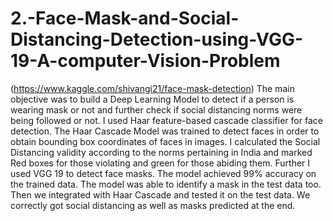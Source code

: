 # 2.-Face-Mask-and-Social-Distancing-Detection-using-VGG-19-A-computer-Vision-Problem

(https://www.kaggle.com/shivangi21/face-mask-detection)
The main objective was to build a Deep Learning Model to detect if a person is wearing mask or not and further check if social distancing norms were being followed or not. I used Haar feature-based cascade classifier for face detection. The Haar Cascade Model was trained to detect faces in order to obtain bounding box coordinates of faces in images. I calculated the Social Distancing validity according to the norms pertaining in India and marked Red boxes for those violating and green for those abiding them. Further I used VGG 19 to detect face masks. The model achieved 99% accuracy on the trained data. The model was able to identify a mask in the test data too. Then we integrated with Haar Cascade and tested it on the test data. We correctly got social distancing as well as masks predicted at the end.

